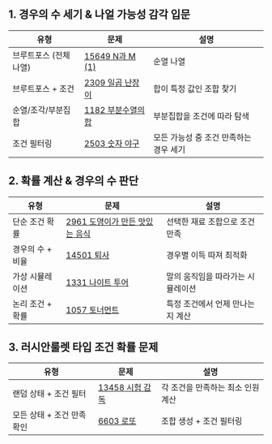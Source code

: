 
## 1. 경우의 수 세기 & 나얼 가능성 감각 입문

| 유형            | 문제                                                      | 설명                     |
|---------------|---------------------------------------------------------|------------------------|
| 브루트포스 (전체 나열) | [15649 N과 M (1)](https://www.acmicpc.net/problem/15649) | 순열 나열                  |
| 브루트포스 + 조건    | [2309 일곱 난장이](https://www.acmicpc.net/problem/2309)     | 합이 특정 값인 조합 찾기         |
| 순열/조각/부분집합    | [1182 부분수열의 합](https://www.acmicpc.net/problem/1182)    | 부분집합을 조건에 따라 탐색        |
| 조건 필터링        | [2503 숫자 야구](https://www.acmicpc.net/problem/2503)      | 모든 가능성 중 조건 만족하는 경우 세기 |

## 2. 확률 계산 & 경우의 수 판단

| 유형         | 문제                                                          | 설명                 |
|------------|-------------------------------------------------------------|--------------------|
| 단순 조건 확률   | [2961 도영이가 만든 맛있는 음식](https://www.acmicpc.net/problem/2961) | 선택한 재료 조합으로 조건 만족  |
| 경우의 수 + 비율 | [14501 퇴사](https://www.acmicpc.net/problem/14501)           | 경우별 이득 따져 최적화      |
| 가상 시뮬레이션   | [1331 나이트 투어](https://www.acmicpc.net/problem/1331)         | 말의 움직임을 따라가는 시뮬레이션 |
| 논리 조건 + 확률 | [1057 토너먼트](https://www.acmicpc.net/problem/1057)           | 특정 조건에서 언제 만나는지 계산 |


## 3. 러시안룰렛 타입 조건 확률 문제

| 유형 | 문제                                                   | 설명                  |
| --- |------------------------------------------------------|---------------------|
| 랜덤 상태 + 조건 필터 | [13458 시험 감독](https://www.acmicpc.net/problem/13458) | 각 조건을 만족하는 최소 인원 계산 |
| 모든 상태 + 조건 만족 확인 | [6603 로또](https://www.acmicpc.net/problem/6603)      | 조합 생성 + 조건 필터링    |



